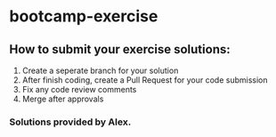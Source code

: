 # bootcamp-exercise

## How to submit your exercise solutions:
1. Create a seperate branch for your solution
2. After finish coding, create a Pull Request for your code submission
3. Fix any code review comments
4. Merge after approvals

### Solutions provided by Alex.
